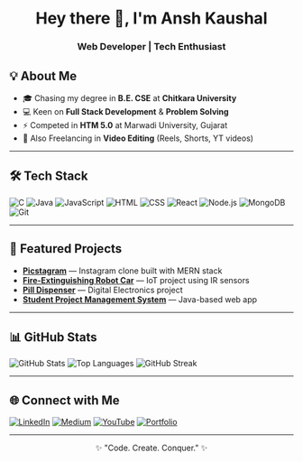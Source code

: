 <!-- HEADER -->
<h1 align="center">Hey there 👋, I'm Ansh Kaushal</h1>
<h3 align="center">Web Developer | Tech Enthusiast</h3>

<!-- ABOUT ME -->
## 💡 About Me
- 🎓 Chasing my degree in **B.E. CSE** at **Chitkara University**
- 💻 Keen on **Full Stack Development** & **Problem Solving**
- ⚡ Competed in **HTM 5.0** at Marwadi University, Gujarat
- 🎥 Also Freelancing in **Video Editing** (Reels, Shorts, YT videos)

---

<!-- TECH STACK -->
## 🛠 Tech Stack
![C](https://img.shields.io/badge/C-00599C?style=for-the-badge&logo=c&logoColor=white)
![Java](https://img.shields.io/badge/Java-ED8B00?style=for-the-badge&logo=java&logoColor=white)
![JavaScript](https://img.shields.io/badge/JavaScript-F7DF1E?style=for-the-badge&logo=javascript&logoColor=black)
![HTML](https://img.shields.io/badge/HTML5-E34F26?style=for-the-badge&logo=html5&logoColor=white)
![CSS](https://img.shields.io/badge/CSS3-1572B6?style=for-the-badge&logo=css3&logoColor=white)
![React](https://img.shields.io/badge/React-20232A?style=for-the-badge&logo=react&logoColor=61DAFB)
![Node.js](https://img.shields.io/badge/Node.js-339933?style=for-the-badge&logo=nodedotjs&logoColor=white)
![MongoDB](https://img.shields.io/badge/MongoDB-4EA94B?style=for-the-badge&logo=mongodb&logoColor=white)
![Git](https://img.shields.io/badge/Git-F05032?style=for-the-badge&logo=git&logoColor=white)

---

<!-- PROJECTS -->
## 📌 Featured Projects
- [**Picstagram**](https://github.com/yourusername/picstagram) — Instagram clone built with MERN stack  
- [**Fire-Extinguishing Robot Car**](https://github.com/yourusername/firebot) — IoT project using IR sensors  
- [**Pill Dispenser**](https://github.com/yourusername/pill-dispenser) — Digital Electronics project  
- [**Student Project Management System**](https://github.com/yourusername/student-project-system) — Java-based web app

---

<!-- GITHUB STATS -->
## 📊 GitHub Stats
![GitHub Stats](https://github-readme-stats.vercel.app/api?username=yourusername&show_icons=true&theme=radical)
![Top Languages](https://github-readme-stats.vercel.app/api/top-langs/?username=yourusername&layout=compact&theme=radical)
![GitHub Streak](https://github-readme-streak-stats.herokuapp.com/?user=yourusername&theme=radical)

---

<!-- CONNECT -->
## 🌐 Connect with Me
[![LinkedIn](https://img.shields.io/badge/LinkedIn-blue?style=for-the-badge&logo=linkedin)](https://linkedin.com/in/yourprofile)
[![Medium](https://img.shields.io/badge/Medium-black?style=for-the-badge&logo=medium)](https://medium.com/@yourprofile)
[![YouTube](https://img.shields.io/badge/YouTube-red?style=for-the-badge&logo=youtube)](https://youtube.com/@yourchannel)
[![Portfolio](https://img.shields.io/badge/Portfolio-000?style=for-the-badge&logo=About.me)](https://yourportfolio.com)

---

<p align="center">✨ "Code. Create. Conquer." ✨</p>
